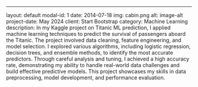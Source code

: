 ---
layout: default
modal-id: 1
date: 2014-07-18
img: cabin.png
alt: image-alt
project-date: May 2024
client: Start Bootstrap
category: Machine Learning
description: In my Kaggle project on Titanic ML prediction, I applied machine learning techniques to predict the survival of passengers aboard the Titanic. The project involved data cleaning, feature engineering, and model selection. I explored various algorithms, including logistic regression, decision trees, and ensemble methods, to identify the most accurate predictors. Through careful analysis and tuning, I achieved a high accuracy rate, demonstrating my ability to handle real-world data challenges and build effective predictive models. This project showcases my skills in data preprocessing, model development, and performance evaluation.
